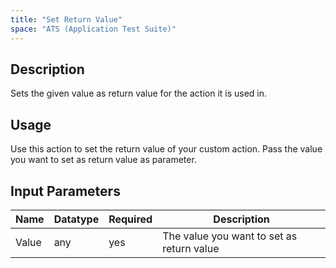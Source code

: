 ```yaml
---
title: "Set Return Value"
space: "ATS (Application Test Suite)"
---
```

## Description

Sets the given value as return value for the action it is used in.

## Usage

Use this action to set the return value of your custom action.
Pass the value you want to set as return value as parameter.

## Input Parameters

Name | Datatype | Required | Description
---- |--------| -------|---------------
Value | any | yes | The value you want to set as return value
